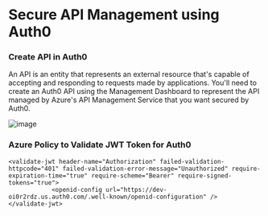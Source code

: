 # Secure API Management using Auth0

### Create API in Auth0

An API is an entity that represents an external resource that's capable of accepting and responding to requests made by applications. You'll need to create an Auth0 API using the Management Dashboard to represent the API managed by Azure's API Management Service that you want secured by Auth0.

![image](https://user-images.githubusercontent.com/6815990/152798013-9130aac9-6695-4f35-9093-5dc20fe8941b.png)


### Azure Policy to Validate JWT Token for Auth0
```
<validate-jwt header-name="Authorization" failed-validation-httpcode="401" failed-validation-error-message="Unauthorized" require-expiration-time="true" require-scheme="Bearer" require-signed-tokens="true">
            <openid-config url="https://dev-oi0r2rdz.us.auth0.com/.well-known/openid-configuration" />
</validate-jwt>
```
